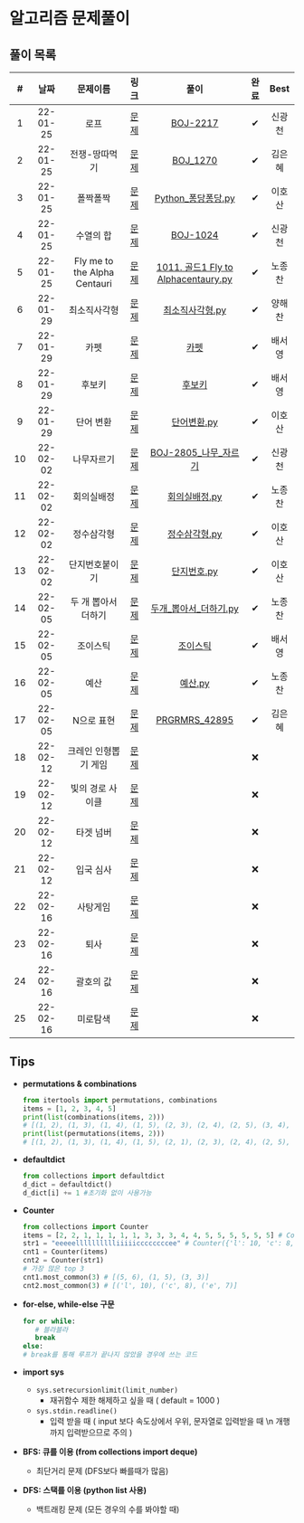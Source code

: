 # 알고리즘 문제풀이

## 풀이 목록

| # | 날짜 | 문제이름 | 링크 | 풀이 | 완료 | Best |
| :-: | :------: | :--------------------------: | :--------------------------------------------------------------: | :----------------------------------------------------------------------------------------------------------------------------------------------: | :--: | :----: |
| 1 | 22-01-25 | 로프 |  [문제](https://www.acmicpc.net/problem/2217)  |  [BOJ-2217](https://kdt-gitlab.elice.io/eunhyekim1223/codingtest-study/-/tree/master/GwangCheon/BOJ-2217)  | ✔ | 신광천 |
| 2 | 22-01-25 | 전쟁-땅따먹기 |  [문제](https://www.acmicpc.net/problem/1270)  |  [BOJ_1270](https://kdt-gitlab.elice.io/eunhyekim1223/codingtest-study/-/tree/master/eunhyekim/DAY_01/BOJ_1270)  | ✔ | 김은혜 |
| 3 | 22-01-25 | 폴짝폴짝 |  [문제](https://www.acmicpc.net/problem/1326)  |  [Python_퐁당퐁당.py](https://kdt-gitlab.elice.io/eunhyekim1223/codingtest-study/-/blob/master/Hosan_Lee/%EB%B0%B1%EC%A4%80/Python_%ED%90%81%EB%8B%B9%ED%90%81%EB%8B%B9.py)  | ✔ | 이호산 |
| 4 | 22-01-25 | 수열의 합 |  [문제](https://www.acmicpc.net/problem/1024)  |  [BOJ-1024](https://kdt-gitlab.elice.io/eunhyekim1223/codingtest-study/-/tree/master/GwangCheon/BOJ-1024)  | ✔ | 신광천 |
| 5 | 22-01-25 | Fly me to the Alpha Centauri |  [문제](https://www.acmicpc.net/problem/1011)  |  [1011. 골드1 Fly to Alphacentaury.py](https://kdt-gitlab.elice.io/eunhyekim1223/codingtest-study/-/blob/master/Nojongchan/%EB%B2%A1%EC%A4%80/1011.%20%EA%B3%A8%EB%93%9C1%20Fly%20to%20Alphacentaury.py)  | ✔ | 노종찬 |
| 6 | 22-01-29 | 최소직사각형 |  [문제](https://programmers.co.kr/learn/courses/30/lessons/86491)  |  [최소직사각형.py](https://kdt-gitlab.elice.io/eunhyekim1223/codingtest-study/-/blob/master/haechan/1%EC%A3%BC%EC%B0%A8-2/%EC%B5%9C%EC%86%8C%EC%A7%81%EC%82%AC%EA%B0%81%ED%98%95.py)  | ✔ | 양해찬 |
| 7 | 22-01-29 | 카펫 |  [문제](https://programmers.co.kr/learn/courses/30/lessons/42842)  |  [카펫](https://kdt-gitlab.elice.io/eunhyekim1223/codingtest-study/-/tree/master/seoyoung/%ED%94%84%EB%A1%9C%EA%B7%B8%EB%9E%98%EB%A8%B8%EC%8A%A4/%EC%B9%B4%ED%8E%AB)  | ✔ | 배서영 |
| 8 | 22-01-29 | 후보키 |  [문제](https://programmers.co.kr/learn/courses/30/lessons/42890)  |  [후보키](https://kdt-gitlab.elice.io/eunhyekim1223/codingtest-study/-/tree/master/seoyoung/%ED%94%84%EB%A1%9C%EA%B7%B8%EB%9E%98%EB%A8%B8%EC%8A%A4/%ED%9B%84%EB%B3%B4%ED%82%A4)  | ✔ | 배서영 |
| 9 | 22-01-29 | 단어 변환 |  [문제](https://programmers.co.kr/learn/courses/30/lessons/43163)  |  [단어변환.py](https://kdt-gitlab.elice.io/eunhyekim1223/codingtest-study/-/blob/master/Hosan_Lee/%ED%94%84%EB%A1%9C%EA%B7%B8%EB%9E%98%EB%A8%B8%EC%8A%A4/%EB%8B%A8%EC%96%B4%EB%B3%80%ED%99%98.py)  | ✔ | 이호산 |
| 10 | 22-02-02 | 나무자르기 |  [문제](https://www.acmicpc.net/problem/2805)  |  [BOJ-2805_나무_자르기](https://kdt-gitlab.elice.io/eunhyekim1223/codingtest-study/-/tree/master/GwangCheon/BOJ-2805_%EB%82%98%EB%AC%B4_%EC%9E%90%EB%A5%B4%EA%B8%B0) | ✔ | 신광천 |
| 11 | 22-02-02 | 회의실배정 |  [문제](https://www.acmicpc.net/problem/1931)  |  [회의실배정.py](https://kdt-gitlab.elice.io/eunhyekim1223/codingtest-study/-/blob/master/Nojongchan/%EB%B2%A1%EC%A4%80/%ED%9A%8C%EC%9D%98%EC%8B%A4%EB%B0%B0%EC%A0%95.py) | ✔ | 노종찬 |
| 12 | 22-02-02 | 정수삼각형 |  [문제](https://www.acmicpc.net/problem/1932)  |  [정수삼각형.py](https://kdt-gitlab.elice.io/eunhyekim1223/codingtest-study/-/blob/master/Hosan_Lee/%EB%B0%B1%EC%A4%80/%EC%A0%95%EC%88%98%EC%82%BC%EA%B0%81%ED%98%95.py) | ✔ | 이호산 |
| 13 | 22-02-02 | 단지번호붙이기 |  [문제](https://www.acmicpc.net/problem/2667)  |  [단지번호.py](https://kdt-gitlab.elice.io/eunhyekim1223/codingtest-study/-/blob/master/Hosan_Lee/%EB%B0%B1%EC%A4%80/%EB%8B%A8%EC%A7%80%EB%B2%88%ED%98%B8.py) | ✔ | 이호산 |
| 14 | 22-02-05 | 두 개 뽑아서 더하기 |  [문제](https://programmers.co.kr/learn/courses/30/lessons/68644)  |  [두개_뽑아서_더하기.py](https://kdt-gitlab.elice.io/eunhyekim1223/codingtest-study/-/blob/master/Nojongchan/%ED%94%84%EB%A1%9C%EA%B7%B8%EB%9E%98%EB%A8%B8%EC%8A%A4/%EB%91%90%EA%B0%9C%20%EB%BD%91%EC%95%84%EC%84%9C%20%EB%8D%94%ED%95%98%EA%B8%B0.py)  | ✔ | 노종찬 |
| 15 | 22-02-05 | 조이스틱 |  [문제](https://programmers.co.kr/learn/courses/30/lessons/42860)  |  [조이스틱](https://kdt-gitlab.elice.io/eunhyekim1223/codingtest-study/-/tree/master/seoyoung/%ED%94%84%EB%A1%9C%EA%B7%B8%EB%9E%98%EB%A8%B8%EC%8A%A4/%EC%A1%B0%EC%9D%B4%EC%8A%A4%ED%8B%B1)  | ✔ | 배서영 |
| 16 | 22-02-05 | 예산 |  [문제](https://programmers.co.kr/learn/courses/30/lessons/12982)  |  [예산.py](https://kdt-gitlab.elice.io/eunhyekim1223/codingtest-study/-/blob/master/Nojongchan/%ED%94%84%EB%A1%9C%EA%B7%B8%EB%9E%98%EB%A8%B8%EC%8A%A4/%EC%98%88%EC%82%B0.py)  | ✔ | 노종찬 |
| 17 | 22-02-05 | N으로 표현 |  [문제](https://programmers.co.kr/learn/courses/30/lessons/42895)  |  [PRGRMRS_42895](https://kdt-gitlab.elice.io/eunhyekim1223/codingtest-study/-/tree/master/eunhyekim/DAY_04/PRGRMRS_42895)  | ✔ | 김은혜 |
| 18 | 22-02-12 | 크레인 인형뽑기 게임 |  [문제](https://programmers.co.kr/learn/courses/30/lessons/64061)  |  []() | ❌ |  |
| 19 | 22-02-12 | 빛의 경로 사이클 |  [문제](https://programmers.co.kr/learn/courses/30/lessons/86052)  |  []() | ❌ |  |
| 20 | 22-02-12 | 타겟 넘버 |  [문제](https://programmers.co.kr/learn/courses/30/lessons/43165)  |  []() | ❌ |  |
| 21 | 22-02-12 | 입국 심사 |  [문제](https://programmers.co.kr/learn/courses/30/lessons/43238)  |  []() | ❌ |  |
| 22 | 22-02-16 | 사탕게임 |  [문제](https://www.acmicpc.net/problem/3085)  |  []() | ❌ |  |
| 23 | 22-02-16 | 퇴사 |  [문제](https://www.acmicpc.net/problem/14501)  |  []() | ❌ |  |
| 24 | 22-02-16 | 괄호의 값 |  [문제](https://www.acmicpc.net/problem/2504)  |  []() | ❌ |  |
| 25 | 22-02-16 | 미로탐색 |  [문제](https://www.acmicpc.net/problem/2178)  |  []() | ❌ |  |

## Tips

- **permutations & combinations**
  ```python
  from itertools import permutations, combinations
  items = [1, 2, 3, 4, 5]
  print(list(combinations(items, 2)))
  # [(1, 2), (1, 3), (1, 4), (1, 5), (2, 3), (2, 4), (2, 5), (3, 4), (3, 5), (4, 5)]
  print(list(permutations(items, 2)))
  # [(1, 2), (1, 3), (1, 4), (1, 5), (2, 1), (2, 3), (2, 4), (2, 5), (3, 1), (3, 2), (3, 4), (3, 5), (4, 1), (4, 2), (4, 3), (4, 5), (5, 1), (5, 2), (5, 3), (5, 4)]
  ```

- **defaultdict**
  ```python
  from collections import defaultdict
  d_dict = defaultdict()
  d_dict[i] += 1 #초기화 없이 사용가능
  ```

- **Counter**
  ```python
  from collections import Counter
  items = [2, 2, 1, 1, 1, 1, 1, 3, 3, 3, 4, 4, 5, 5, 5, 5, 5, 5] # Counter({5: 6, 1: 5, 3: 3, 2: 2, 4: 2})
  str1 = "eeeeelllllllllliiiiiccccccccee" # Counter({'l': 10, 'c': 8, 'e': 7, 'i': 5})
  cnt1 = Counter(items)
  cnt2 = Counter(str1)
  # 가장 많은 top 3
  cnt1.most_common(3) # [(5, 6), (1, 5), (3, 3)]
  cnt2.most_common(3) # [('l', 10), ('c', 8), ('e', 7)]
  ```

- **for-else, while-else 구문**
  ```python
  for or while:
     # 블라블라
     break
  else:
  # break를 통해 루프가 끝나지 않았을 경우에 쓰는 코드
  ```

- **import sys**
  - `sys.setrecursionlimit(limit_number)`
    - 재귀함수 제한 해제하고 싶을 때 ( default = 1000 )
  - `sys.stdin.readline()`
    - 입력 받을 때 ( input 보다 속도상에서 우위, 문자열로 입력받을 때 \n 개행까지 입력받으므로 주의 )  


- **BFS: 큐를 이용 (from collections import deque)**
  - 최단거리 문제 (DFS보다 빠를때가 많음)  
  
- **DFS: 스택를 이용 (python list 사용)**
  - 백트래킹 문제 (모든 경우의 수를 봐야할 때)  
